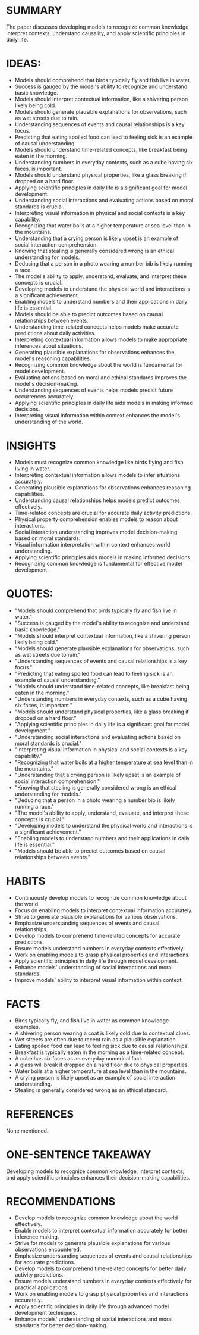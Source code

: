 # SUMMARY
The paper discusses developing models to recognize common knowledge, interpret contexts, understand causality, and apply scientific principles in daily life.

# IDEAS:
- Models should comprehend that birds typically fly and fish live in water.
- Success is gauged by the model's ability to recognize and understand basic knowledge.
- Models should interpret contextual information, like a shivering person likely being cold.
- Models should generate plausible explanations for observations, such as wet streets due to rain.
- Understanding sequences of events and causal relationships is a key focus.
- Predicting that eating spoiled food can lead to feeling sick is an example of causal understanding.
- Models should understand time-related concepts, like breakfast being eaten in the morning.
- Understanding numbers in everyday contexts, such as a cube having six faces, is important.
- Models should understand physical properties, like a glass breaking if dropped on a hard floor.
- Applying scientific principles in daily life is a significant goal for model development.
- Understanding social interactions and evaluating actions based on moral standards is crucial.
- Interpreting visual information in physical and social contexts is a key capability.
- Recognizing that water boils at a higher temperature at sea level than in the mountains.
- Understanding that a crying person is likely upset is an example of social interaction comprehension.
- Knowing that stealing is generally considered wrong is an ethical understanding for models.
- Deducing that a person in a photo wearing a number bib is likely running a race.
- The model's ability to apply, understand, evaluate, and interpret these concepts is crucial.
- Developing models to understand the physical world and interactions is a significant achievement.
- Enabling models to understand numbers and their applications in daily life is essential.
- Models should be able to predict outcomes based on causal relationships between events.
- Understanding time-related concepts helps models make accurate predictions about daily activities.
- Interpreting contextual information allows models to make appropriate inferences about situations.
- Generating plausible explanations for observations enhances the model's reasoning capabilities.
- Recognizing common knowledge about the world is fundamental for model development.
- Evaluating actions based on moral and ethical standards improves the model's decision-making.
- Understanding sequences of events helps models predict future occurrences accurately.
- Applying scientific principles in daily life aids models in making informed decisions.
- Interpreting visual information within context enhances the model's understanding of the world.

# INSIGHTS
- Models must recognize common knowledge like birds flying and fish living in water.
- Interpreting contextual information allows models to infer situations accurately.
- Generating plausible explanations for observations enhances reasoning capabilities.
- Understanding causal relationships helps models predict outcomes effectively.
- Time-related concepts are crucial for accurate daily activity predictions.
- Physical property comprehension enables models to reason about interactions.
- Social interaction understanding improves model decision-making based on moral standards.
- Visual information interpretation within context enhances world understanding.
- Applying scientific principles aids models in making informed decisions.
- Recognizing common knowledge is fundamental for effective model development.

# QUOTES:
- "Models should comprehend that birds typically fly and fish live in water."
- "Success is gauged by the model's ability to recognize and understand basic knowledge."
- "Models should interpret contextual information, like a shivering person likely being cold."
- "Models should generate plausible explanations for observations, such as wet streets due to rain."
- "Understanding sequences of events and causal relationships is a key focus."
- "Predicting that eating spoiled food can lead to feeling sick is an example of causal understanding."
- "Models should understand time-related concepts, like breakfast being eaten in the morning."
- "Understanding numbers in everyday contexts, such as a cube having six faces, is important."
- "Models should understand physical properties, like a glass breaking if dropped on a hard floor."
- "Applying scientific principles in daily life is a significant goal for model development."
- "Understanding social interactions and evaluating actions based on moral standards is crucial."
- "Interpreting visual information in physical and social contexts is a key capability."
- "Recognizing that water boils at a higher temperature at sea level than in the mountains."
- "Understanding that a crying person is likely upset is an example of social interaction comprehension."
- "Knowing that stealing is generally considered wrong is an ethical understanding for models."
- "Deducing that a person in a photo wearing a number bib is likely running a race."
- "The model's ability to apply, understand, evaluate, and interpret these concepts is crucial."
- "Developing models to understand the physical world and interactions is a significant achievement."
- "Enabling models to understand numbers and their applications in daily life is essential."
- "Models should be able to predict outcomes based on causal relationships between events."

# HABITS
- Continuously develop models to recognize common knowledge about the world.
- Focus on enabling models to interpret contextual information accurately.
- Strive to generate plausible explanations for various observations.
- Emphasize understanding sequences of events and causal relationships.
- Develop models to comprehend time-related concepts for accurate predictions.
- Ensure models understand numbers in everyday contexts effectively.
- Work on enabling models to grasp physical properties and interactions.
- Apply scientific principles in daily life through model development.
- Enhance models' understanding of social interactions and moral standards.
- Improve models' ability to interpret visual information within context.

# FACTS
- Birds typically fly, and fish live in water as common knowledge examples.
- A shivering person wearing a coat is likely cold due to contextual clues.
- Wet streets are often due to recent rain as a plausible explanation.
- Eating spoiled food can lead to feeling sick due to causal relationships.
- Breakfast is typically eaten in the morning as a time-related concept.
- A cube has six faces as an everyday numerical fact.
- A glass will break if dropped on a hard floor due to physical properties.
- Water boils at a higher temperature at sea level than in the mountains.
- A crying person is likely upset as an example of social interaction understanding.
- Stealing is generally considered wrong as an ethical standard.

# REFERENCES
None mentioned.

# ONE-SENTENCE TAKEAWAY
Developing models to recognize common knowledge, interpret contexts, and apply scientific principles enhances their decision-making capabilities.

# RECOMMENDATIONS
- Develop models to recognize common knowledge about the world effectively.
- Enable models to interpret contextual information accurately for better inference making.
- Strive for models to generate plausible explanations for various observations encountered.
- Emphasize understanding sequences of events and causal relationships for accurate predictions.
- Develop models to comprehend time-related concepts for better daily activity predictions.
- Ensure models understand numbers in everyday contexts effectively for practical applications.
- Work on enabling models to grasp physical properties and interactions accurately.
- Apply scientific principles in daily life through advanced model development techniques.
- Enhance models' understanding of social interactions and moral standards for better decision-making.